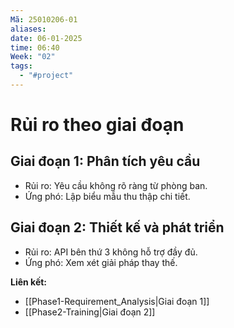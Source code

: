 ```yaml
---
Mã: 25010206-01
aliases: 
date: 06-01-2025
time: 06:40
Week: "02"
tags:
  - "#project"
---
```

# Rủi ro theo giai đoạn

## Giai đoạn 1: Phân tích yêu cầu
- Rủi ro: Yêu cầu không rõ ràng từ phòng ban.
- Ứng phó: Lập biểu mẫu thu thập chi tiết.

## Giai đoạn 2: Thiết kế và phát triển
- Rủi ro: API bên thứ 3 không hỗ trợ đầy đủ.
- Ứng phó: Xem xét giải pháp thay thế.

**Liên kết:**  
- [[Phase1-Requirement_Analysis|Giai đoạn 1]]
- [[Phase2-Training|Giai đoạn 2]]
